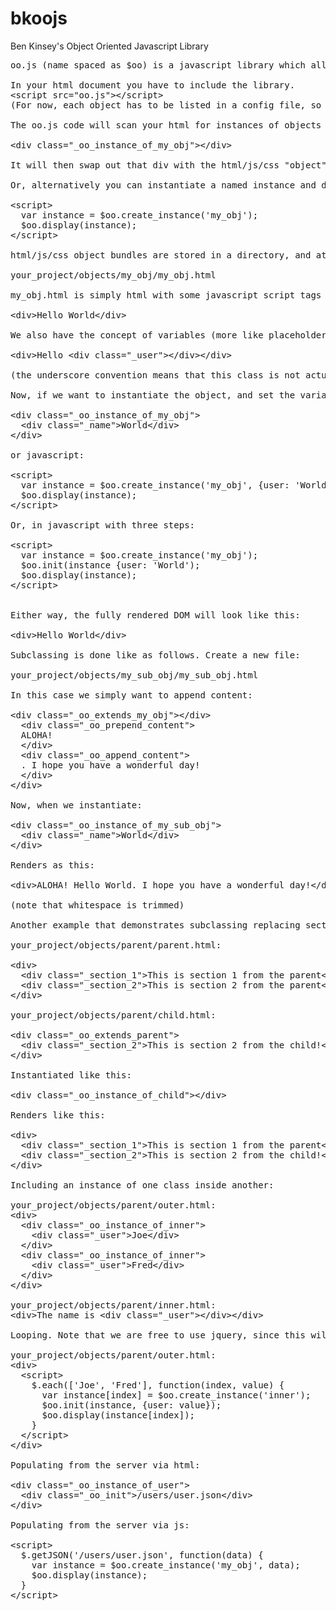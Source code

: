 bkoojs
======

Ben Kinsey's Object Oriented Javascript Library

<pre>
oo.js (name spaced as $oo) is a javascript library which allows you to build simple object oriented html, js, and css.

In your html document you have to include the library.
&lt;script src="oo.js">&lt;/script>
(For now, each object has to be listed in a config file, so the $oo library knows what objects we have. Eventually, we can make this auto scannable from filesystem the server side.)

The oo.js code will scan your html for instances of objects that it knows about, such as:

&lt;div class="_oo_instance_of_my_obj">&lt;/div>

It will then swap out that div with the html/js/css "object" bundle associated with that instance.

Or, alternatively you can instantiate a named instance and display it of that object using javascript:

&lt;script>
  var instance = $oo.create_instance('my_obj');
  $oo.display(instance);
&lt;/script>

html/js/css object bundles are stored in a directory, and at least the html file muse be present:

your_project/objects/my_obj/my_obj.html

my_obj.html is simply html with some javascript script tags if desired.

&lt;div>Hello World&lt;/div>

We also have the concept of variables (more like placeholders inside templates):

&lt;div>Hello &lt;div class="_user">&lt;/div>&lt;/div>

(the underscore convention means that this class is not actually inserted into the rendered DOM.)

Now, if we want to instantiate the object, and set the variable, we can do it with html:

&lt;div class="_oo_instance_of_my_obj">
  &lt;div class="_name">World&lt;/div>
&lt;/div>

or javascript:

&lt;script>
  var instance = $oo.create_instance('my_obj', {user: 'World'});
  $oo.display(instance);
&lt;/script>

Or, in javascript with three steps:

&lt;script>
  var instance = $oo.create_instance('my_obj');
  $oo.init(instance {user: 'World');
  $oo.display(instance);
&lt;/script>


Either way, the fully rendered DOM will look like this:

&lt;div>Hello World&lt;/div>

Subclassing is done like as follows. Create a new file:

your_project/objects/my_sub_obj/my_sub_obj.html

In this case we simply want to append content:

&lt;div class="_oo_extends_my_obj">&lt;/div>
  &lt;div class="_oo_prepend_content">
  ALOHA!&nbsp;
  &lt;/div>
  &lt;div class="_oo_append_content">
  . I hope you have a wonderful day!
  &lt;/div>
&lt;/div>

Now, when we instantiate:

&lt;div class="_oo_instance_of_my_sub_obj">
  &lt;div class="_name">World&lt;/div>
&lt;/div>

Renders as this:

&lt;div>ALOHA! Hello World. I hope you have a wonderful day!&lt;/div>

(note that whitespace is trimmed)

Another example that demonstrates subclassing replacing sections:

your_project/objects/parent/parent.html:

&lt;div>
  &lt;div class="_section_1">This is section 1 from the parent&lt;/div>
  &lt;div class="_section_2">This is section 2 from the parent&lt;/div>
&lt;/div>

your_project/objects/parent/child.html:

&lt;div class="_oo_extends_parent">
  &lt;div class="_section_2">This is section 2 from the child!&lt;/div>
&lt;/div>

Instantiated like this:

&lt;div class="_oo_instance_of_child">&lt;/div>

Renders like this:

&lt;div>
  &lt;div class="_section_1">This is section 1 from the parent&lt;/div>
  &lt;div class="_section_2">This is section 2 from the child!&lt;/div>
&lt;/div>

Including an instance of one class inside another:

your_project/objects/parent/outer.html:
&lt;div>
  &lt;div class="_oo_instance_of_inner">
    &lt;div class="_user">Joe&lt;/div>
  &lt;/div>
  &lt;div class="_oo_instance_of_inner">
    &lt;div class="_user">Fred&lt;/div>
  &lt;/div>
&lt;/div>

your_project/objects/parent/inner.html:
&lt;div>The name is &lt;div class="_user">&lt;/div>&lt;/div> 

Looping. Note that we are free to use jquery, since this will be done on the client side.

your_project/objects/parent/outer.html:
&lt;div>
  &lt;script>
    $.each(['Joe', 'Fred'], function(index, value) {
      var instance[index] = $oo.create_instance('inner');
      $oo.init(instance, {user: value});
      $oo.display(instance[index]);
    }
  &lt;/script>
&lt;/div>

Populating from the server via html:

&lt;div class="_oo_instance_of_user">
  &lt;div class="_oo_init">/users/user.json&lt;/div>
&lt;/div>

Populating from the server via js:

&lt;script>
  $.getJSON('/users/user.json', function(data) {
    var instance = $oo.create_instance('my_obj', data);
    $oo.display(instance);  
  }
&lt;/script>

</pre>